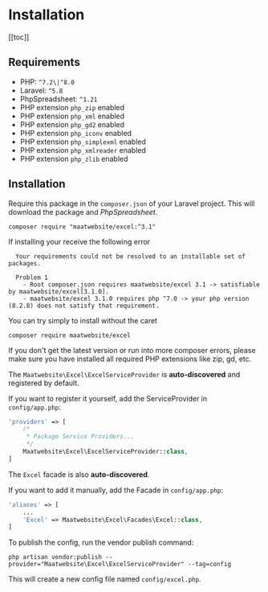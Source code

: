 # Installation

[[toc]]

## Requirements

* PHP: `^7.2\|^8.0`
* Laravel: `^5.8`
* PhpSpreadsheet: `^1.21`
* PHP extension `php_zip` enabled
* PHP extension `php_xml` enabled
* PHP extension `php_gd2` enabled
* PHP extension `php_iconv` enabled
* PHP extension `php_simplexml` enabled
* PHP extension `php_xmlreader` enabled
* PHP extension `php_zlib` enabled

## Installation

Require this package in the `composer.json` of your Laravel project. This will download the package and _PhpSpreadsheet_.

```
composer require "maatwebsite/excel:^3.1"
```

If installing your receive the following error 

```
  Your requirements could not be resolved to an installable set of packages.

  Problem 1
    - Root composer.json requires maatwebsite/excel 3.1 -> satisfiable by maatwebsite/excel[3.1.0].
    - maatwebsite/excel 3.1.0 requires php ^7.0 -> your php version (8.2.8) does not satisfy that requirement.
```

You can try simply to install without the caret

```
composer require maatwebsite/excel
```

If you don't get the latest version or run into more composer errors, please make sure you have installed all required PHP extensions like zip, gd, etc.

The `Maatwebsite\Excel\ExcelServiceProvider` is __auto-discovered__ and registered by default.

If you want to register it yourself, add the ServiceProvider in `config/app.php`:

```php
'providers' => [
    /*
     * Package Service Providers...
     */
    Maatwebsite\Excel\ExcelServiceProvider::class,
]
```

The `Excel` facade is also __auto-discovered__.

If you want to add it manually, add the Facade in `config/app.php`:

```php
'aliases' => [
    ...
    'Excel' => Maatwebsite\Excel\Facades\Excel::class,
]
```

To publish the config, run the vendor publish command:

```
php artisan vendor:publish --provider="Maatwebsite\Excel\ExcelServiceProvider" --tag=config
```

This will create a new config file named `config/excel.php`.

